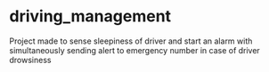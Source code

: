 # driving_management
Project made to sense sleepiness of driver and start an alarm with simultaneously sending alert to emergency number in case of driver drowsiness
